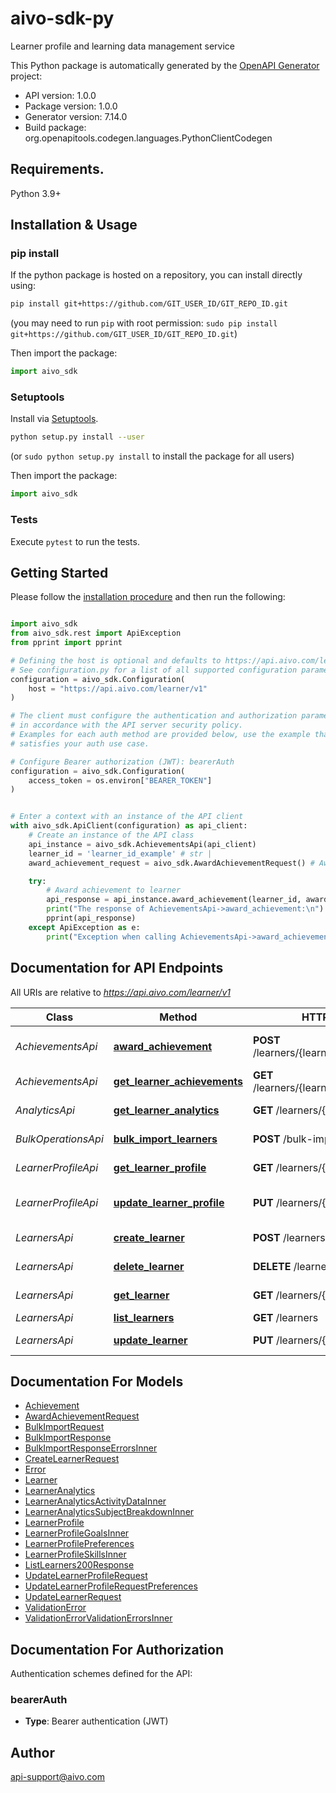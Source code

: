 # aivo-sdk-py
Learner profile and learning data management service

This Python package is automatically generated by the [OpenAPI Generator](https://openapi-generator.tech) project:

- API version: 1.0.0
- Package version: 1.0.0
- Generator version: 7.14.0
- Build package: org.openapitools.codegen.languages.PythonClientCodegen

## Requirements.

Python 3.9+

## Installation & Usage
### pip install

If the python package is hosted on a repository, you can install directly using:

```sh
pip install git+https://github.com/GIT_USER_ID/GIT_REPO_ID.git
```
(you may need to run `pip` with root permission: `sudo pip install git+https://github.com/GIT_USER_ID/GIT_REPO_ID.git`)

Then import the package:
```python
import aivo_sdk
```

### Setuptools

Install via [Setuptools](http://pypi.python.org/pypi/setuptools).

```sh
python setup.py install --user
```
(or `sudo python setup.py install` to install the package for all users)

Then import the package:
```python
import aivo_sdk
```

### Tests

Execute `pytest` to run the tests.

## Getting Started

Please follow the [installation procedure](#installation--usage) and then run the following:

```python

import aivo_sdk
from aivo_sdk.rest import ApiException
from pprint import pprint

# Defining the host is optional and defaults to https://api.aivo.com/learner/v1
# See configuration.py for a list of all supported configuration parameters.
configuration = aivo_sdk.Configuration(
    host = "https://api.aivo.com/learner/v1"
)

# The client must configure the authentication and authorization parameters
# in accordance with the API server security policy.
# Examples for each auth method are provided below, use the example that
# satisfies your auth use case.

# Configure Bearer authorization (JWT): bearerAuth
configuration = aivo_sdk.Configuration(
    access_token = os.environ["BEARER_TOKEN"]
)


# Enter a context with an instance of the API client
with aivo_sdk.ApiClient(configuration) as api_client:
    # Create an instance of the API class
    api_instance = aivo_sdk.AchievementsApi(api_client)
    learner_id = 'learner_id_example' # str | 
    award_achievement_request = aivo_sdk.AwardAchievementRequest() # AwardAchievementRequest | 

    try:
        # Award achievement to learner
        api_response = api_instance.award_achievement(learner_id, award_achievement_request)
        print("The response of AchievementsApi->award_achievement:\n")
        pprint(api_response)
    except ApiException as e:
        print("Exception when calling AchievementsApi->award_achievement: %s\n" % e)

```

## Documentation for API Endpoints

All URIs are relative to *https://api.aivo.com/learner/v1*

Class | Method | HTTP request | Description
------------ | ------------- | ------------- | -------------
*AchievementsApi* | [**award_achievement**](docs/AchievementsApi.md#award_achievement) | **POST** /learners/{learnerId}/achievements | Award achievement to learner
*AchievementsApi* | [**get_learner_achievements**](docs/AchievementsApi.md#get_learner_achievements) | **GET** /learners/{learnerId}/achievements | Get learner achievements
*AnalyticsApi* | [**get_learner_analytics**](docs/AnalyticsApi.md#get_learner_analytics) | **GET** /learners/{learnerId}/analytics | Get learner analytics
*BulkOperationsApi* | [**bulk_import_learners**](docs/BulkOperationsApi.md#bulk_import_learners) | **POST** /bulk-import | Bulk import learners
*LearnerProfileApi* | [**get_learner_profile**](docs/LearnerProfileApi.md#get_learner_profile) | **GET** /learners/{learnerId}/profile | Get learner profile
*LearnerProfileApi* | [**update_learner_profile**](docs/LearnerProfileApi.md#update_learner_profile) | **PUT** /learners/{learnerId}/profile | Update learner profile
*LearnersApi* | [**create_learner**](docs/LearnersApi.md#create_learner) | **POST** /learners | Create new learner
*LearnersApi* | [**delete_learner**](docs/LearnersApi.md#delete_learner) | **DELETE** /learners/{learnerId} | Delete learner
*LearnersApi* | [**get_learner**](docs/LearnersApi.md#get_learner) | **GET** /learners/{learnerId} | Get learner by ID
*LearnersApi* | [**list_learners**](docs/LearnersApi.md#list_learners) | **GET** /learners | List learners
*LearnersApi* | [**update_learner**](docs/LearnersApi.md#update_learner) | **PUT** /learners/{learnerId} | Update learner


## Documentation For Models

 - [Achievement](docs/Achievement.md)
 - [AwardAchievementRequest](docs/AwardAchievementRequest.md)
 - [BulkImportRequest](docs/BulkImportRequest.md)
 - [BulkImportResponse](docs/BulkImportResponse.md)
 - [BulkImportResponseErrorsInner](docs/BulkImportResponseErrorsInner.md)
 - [CreateLearnerRequest](docs/CreateLearnerRequest.md)
 - [Error](docs/Error.md)
 - [Learner](docs/Learner.md)
 - [LearnerAnalytics](docs/LearnerAnalytics.md)
 - [LearnerAnalyticsActivityDataInner](docs/LearnerAnalyticsActivityDataInner.md)
 - [LearnerAnalyticsSubjectBreakdownInner](docs/LearnerAnalyticsSubjectBreakdownInner.md)
 - [LearnerProfile](docs/LearnerProfile.md)
 - [LearnerProfileGoalsInner](docs/LearnerProfileGoalsInner.md)
 - [LearnerProfilePreferences](docs/LearnerProfilePreferences.md)
 - [LearnerProfileSkillsInner](docs/LearnerProfileSkillsInner.md)
 - [ListLearners200Response](docs/ListLearners200Response.md)
 - [UpdateLearnerProfileRequest](docs/UpdateLearnerProfileRequest.md)
 - [UpdateLearnerProfileRequestPreferences](docs/UpdateLearnerProfileRequestPreferences.md)
 - [UpdateLearnerRequest](docs/UpdateLearnerRequest.md)
 - [ValidationError](docs/ValidationError.md)
 - [ValidationErrorValidationErrorsInner](docs/ValidationErrorValidationErrorsInner.md)


<a id="documentation-for-authorization"></a>
## Documentation For Authorization


Authentication schemes defined for the API:
<a id="bearerAuth"></a>
### bearerAuth

- **Type**: Bearer authentication (JWT)


## Author

api-support@aivo.com


